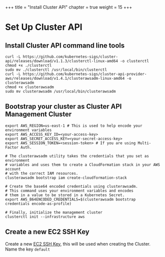+++
title = "Install Cluster API"
chapter = true
weight = 15
+++

# Set Up Cluster API

## Install Cluster API command line tools

```shell
curl -L https://github.com/kubernetes-sigs/cluster-api/releases/download/v1.1.3/clusterctl-linux-amd64 -o clusterctl
chmod +x ./clusterctl
sudo mv ./clusterctl /usr/local/bin/clusterctl
curl -L https://github.com/kubernetes-sigs/cluster-api-provider-aws/releases/download/v1.4.1/clusterawsadm-linux-amd64 -o clusterawsadm
chmod +x clusterawsadm
sudo mv clusterawsadm /usr/local/bin/clusterawsadm
```

## Bootstrap your cluster as Cluster API Management Cluster

```shell
export AWS_REGION=us-east-1 # This is used to help encode your environment variables
export AWS_ACCESS_KEY_ID=<your-access-key>
export AWS_SECRET_ACCESS_KEY=<your-secret-access-key>
export AWS_SESSION_TOKEN=<session-token> # If you are using Multi-Factor Auth.

# The clusterawsadm utility takes the credentials that you set as environment
# variables and uses them to create a CloudFormation stack in your AWS account
# with the correct IAM resources.
clusterawsadm bootstrap iam create-cloudformation-stack

# Create the base64 encoded credentials using clusterawsadm.
# This command uses your environment variables and encodes
# them in a value to be stored in a Kubernetes Secret.
export AWS_B64ENCODED_CREDENTIALS=$(clusterawsadm bootstrap credentials encode-as-profile)

# Finally, initialize the management cluster
clusterctl init --infrastructure aws

```

## Create a new EC2 SSH Key

Create a new [EC2 SSH Key](https://docs.aws.amazon.com/ground-station/latest/ug/create-ec2-ssh-key-pair.html), this will be used when creating the Cluster. Name the key `default`